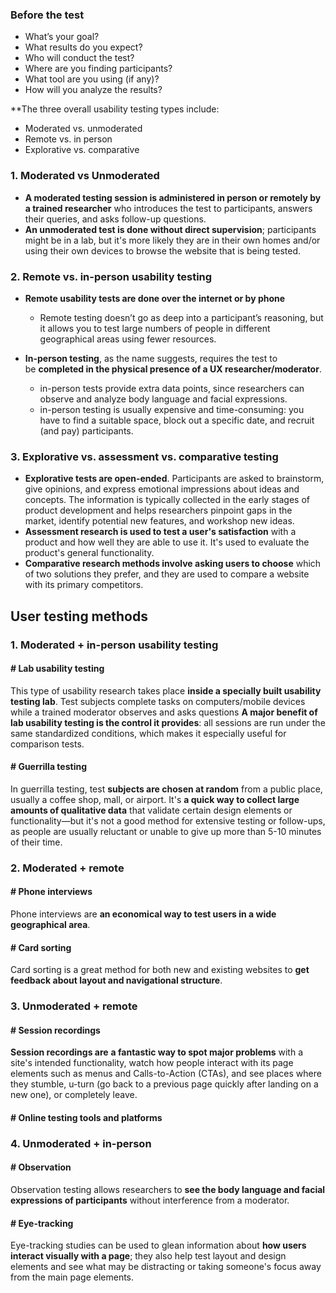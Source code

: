 ### Before the test
-   What’s your goal?
-   What results do you expect?
-   Who will conduct the test?
-   Where are you finding participants?
-   What tool are you using (if any)?
-   How will you analyze the results?

**The three overall usability testing types include:
-   Moderated vs. unmoderated
-   Remote vs. in person
-   Explorative vs. comparative
### 1. Moderated vs Unmoderated 
- **A moderated testing session is administered in person or remotely by a trained researcher** who introduces the test to participants, answers their queries, and asks follow-up questions.
- **An unmoderated test is done without direct supervision**; participants might be in a lab, but it's more likely they are in their own homes and/or using their own devices to browse the website that is being tested.

### 2. Remote vs. in-person usability testing

- **Remote usability tests are done over the internet or by phone**
	- Remote testing doesn’t go as deep into a participant’s reasoning, but it allows you to test large numbers of people in different geographical areas using fewer resources.

- **In-person testing**, as the name suggests, requires the test to be **completed in the physical presence of a UX researcher/moderator**.
	- in-person tests provide extra data points, since researchers can observe and analyze body language and facial expressions.
	- in-person testing is usually expensive and time-consuming: you have to find a suitable space, block out a specific date, and recruit (and pay) participants.

### 3. Explorative vs. assessment vs. comparative testing

- **Explorative tests are open-ended**. Participants are asked to brainstorm, give opinions, and express emotional impressions about ideas and concepts. The information is typically collected in the early stages of product development and helps researchers pinpoint gaps in the market, identify potential new features, and workshop new ideas.
- **Assessment research is used to test a user's satisfaction** with a product and how well they are able to use it. It's used to evaluate the product's general functionality.
- **Comparative research methods involve asking users to choose** which of two solutions they prefer, and they are used to compare a website with its primary competitors.

## User testing methods

### 1. Moderated + in-person usability testing

#### # Lab usability testing
This type of usability research takes place **inside a specially built usability testing lab**. Test subjects complete tasks on computers/mobile devices while a trained moderator observes and asks questions
**A major benefit of lab usability testing is the control it provides**: all sessions are run under the same standardized conditions, which makes it especially useful for comparison tests.

#### # Guerrilla testing
In guerrilla testing, test **subjects are chosen at random** from a public place, usually a coffee shop, mall, or airport.
It's **a quick way to collect large amounts of qualitative data** that validate certain design elements or functionality—but it's not a good method for extensive testing or follow-ups, as people are usually reluctant or unable to give up more than 5-10 minutes of their time.

### 2. Moderated + remote

#### # Phone interviews
Phone interviews are **an economical way to test users in a wide geographical area**.

#### # Card sorting
Card sorting is a great method for both new and existing websites to **get feedback about layout and navigational structure**.

### 3. Unmoderated + remote

#### # Session recordings
**Session recordings are** **a fantastic way to spot major problems** with a site's intended functionality, watch how people interact with its page elements such as menus and Calls-to-Action (CTAs), and see places where they stumble, u-turn (go back to a previous page quickly after landing on a new one), or completely leave.

#### # Online testing tools and platforms

### 4. Unmoderated + in-person

#### # Observation
Observation testing allows researchers to **see the body language and facial expressions of participants** without interference from a moderator.

#### # Eye-tracking
Eye-tracking studies can be used to glean information about **how users interact visually with a page**; they also help test layout and design elements and see what may be distracting or taking someone's focus away from the main page elements.

